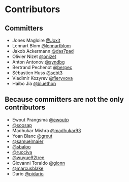 # Contributors

## Committers

- Jones Magloire [@Joxit](https://github.com/Joxit)
- Lennart Blom [@lennartblom](https://github.com/lennartblom)
- Jakob Ackermann [@das7pad](https://github.com/das7pad)
- Olivier Nizet [@onizet](https://github.com/onizet)
- Anton Antonov [@syndbg](https://github.com/syndbg)
- Bertrand Pechenot [@berpec](https://github.com/berpec)
- Sébastien Huss [@sebt3](https://github.com/sebt3)
- Vladimir Kozyrev [@fieryvova](https://github.com/fieryvova)
- Haibo Jia [@bluethon](https://github.com/bluethon)

## Because committers are not the only contributors

- Ewout Prangsma [@ewoutp](https://github.com/ewoutp)
- [@soosap](https://github.com/soosap)
- Madhukar Mishra [@madhukar93](https://github.com/madhukar93)
- Yoan Blanc [@greut](https://github.com/greut)
- [@samuelmaier](https://github.com/samuelmaier)
- [@sbaloo](https://github.com/sbaloo)
- [@rucciva](https://github.com/rucciva)
- [@wuyue92tree](https://github.com/wuyue92tree)
- Giovanni Toraldo [@gionn](https://github.com/gionn)
- [@marcusblake](https://github.com/marcusblake)
- Dario [@pidario](https://github.com/pidario)